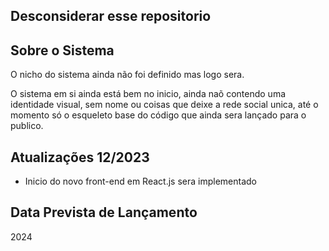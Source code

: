 
 ## Desconsiderar esse repositorio




 
## Sobre o Sistema

O nicho do sistema ainda não foi definido mas logo sera.

O sistema em si ainda está bem no inicio, ainda naõ contendo uma identidade visual, sem nome ou coisas que deixe a rede social unica, até o momento só o esqueleto base do código que ainda sera lançado para o publico.

## Atualizações 12/2023

- Inicio do novo front-end em React.js sera implementado


## Data Prevista de Lançamento

2024
